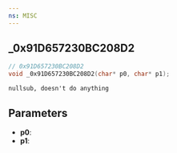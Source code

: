 ```yaml
---
ns: MISC
---
```

## _0x91D657230BC208D2

```c
// 0x91D657230BC208D2
void _0x91D657230BC208D2(char* p0, char* p1);
```

```
nullsub, doesn't do anything
```

## Parameters
* **p0**:
* **p1**:
